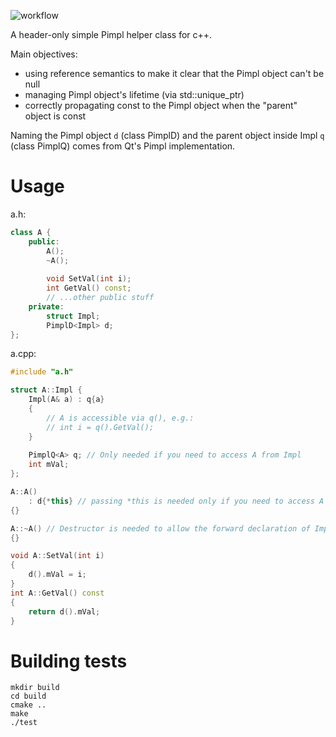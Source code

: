 ![workflow](https://github.com/michalfapso/pimpl/actions/workflows/cmake-multi-platform.yml/badge.svg)

A header-only simple Pimpl helper class for c++.

Main objectives:
- using reference semantics to make it clear that the Pimpl object can't be null
- managing Pimpl object's lifetime (via std::unique_ptr)
- correctly propagating const to the Pimpl object when the "parent" object is const

Naming the Pimpl object `d` (class PimplD) and the parent object inside Impl `q` (class PimplQ) comes from Qt's Pimpl implementation.

# Usage

a.h:
```cpp
class A {
    public:
        A();
        ~A();
        
        void SetVal(int i);
        int GetVal() const;
        // ...other public stuff
    private:
        struct Impl;
        PimplD<Impl> d;
};
```

a.cpp:
```cpp
#include "a.h"

struct A::Impl {
    Impl(A& a) : q{a}
    {
        // A is accessible via q(), e.g.:
        // int i = q().GetVal();
    }
    
    PimplQ<A> q; // Only needed if you need to access A from Impl
    int mVal;
};

A::A()
    : d{*this} // passing *this is needed only if you need to access A from Impl
{}

A::~A() // Destructor is needed to allow the forward declaration of Impl with std::unique_ptr
{}

void A::SetVal(int i)
{
    d().mVal = i;
}
int A::GetVal() const
{
    return d().mVal;
}
```

# Building tests

```
mkdir build
cd build
cmake ..
make
./test
```
